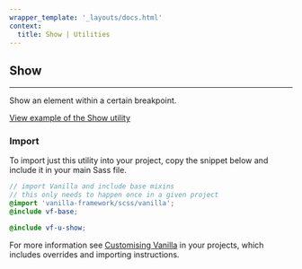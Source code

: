 ```yaml
---
wrapper_template: '_layouts/docs.html'
context:
  title: Show | Utilities
---
```


## Show

<hr>

Show an element within a certain breakpoint.

<div class="embedded-example"><a href="/docs/examples/utilities/show/" class="js-example">
View example of the Show utility
</a></div>

### Import

To import just this utility into your project, copy the snippet below and include it in your main Sass file.

```scss
// import Vanilla and include base mixins
// this only needs to happen once in a given project
@import 'vanilla-framework/scss/vanilla';
@include vf-base;

@include vf-u-show;
```

For more information see [Customising Vanilla](/docs/customising-vanilla/) in your projects, which includes overrides and importing instructions.
